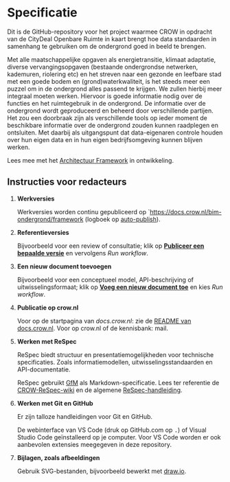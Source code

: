 # Specificatie

Dit is de GitHub-repository voor het project waarmee CROW in opdracht van de CityDeal Openbare Ruimte in kaart brengt hoe data standaarden in samenhang te gebruiken om de ondergrond goed in beeld te brengen. 

Met alle maatschappelijke opgaven als energietransitie, klimaat adaptatie, diverse vervangingsopgaven (bestaande ondergrondse netwerken, kademuren, riolering etc) en het streven naar een gezonde en leefbare stad met een goede bodem en (grond)waterkwaliteit, is het steeds meer een puzzel om in de ondergrond alles passend te krijgen. We zullen hierbij meer integraal moeten werken. Hiervoor is goede informatie nodig over de functies en het ruimtegebruik in de ondergrond.
De informatie over de ondergrond wordt geproduceerd en beheerd door verschillende partijen.  Het zou een doorbraak zijn als verschillende tools op ieder moment de beschikbare informatie over de ondergrond zouden kunnen raadplegen en ontsluiten. Met daarbij als uitgangspunt dat data-eigenaren controle houden over hun eigen data en in hun eigen bedrijfsomgeving kunnen blijven werken.

Lees mee met het [Architectuur Framework](https://docs.crow.nl/bim-ondergrond/architectuurframework/) in ontwikkeling.

## Instructies voor redacteurs

1. **Werkversies**

   Werkversies worden continu gepubliceerd op `https://docs.crow.nl/bim-ondergrond/framework (logboek op [auto-publish]).

2. **Referentieversies**

   Bijvoorbeeld voor een review of consultatie; klik op [**Publiceer een bepaalde versie**](lifecycle) en vervolgens _Run workflow_.

3. **Een nieuw document toevoegen**

   Bijvoorbeeld voor een conceptueel model, API-beschrijving of uitwisselingsformaat; klik op [**Voeg een nieuw document toe**](add-doc) en kies _Run workflow_.

4. **Publicatie op crow.nl**

   Voor op de startpagina van _docs.crow.nl_: zie de [README van docs.crow.nl][publiceer-readme].
   Voor op crow.nl of de kennisbank: mail.

5. **Werken met ReSpec**

   ReSpec biedt structuur en presentatiemogelijkheden voor technische specificaties.
   Zoals informatiemodellen, uitwisselingsstandaarden en API-documentatie.

   ReSpec gebruikt [GfM](https://github.github.com/gfm/) als Markdown-specificatie.
   Lees ter referentie de [CROW-ReSpec-wiki] en de algemene [ReSpec-handleiding].

6. **Werken met Git en GitHub**

   Er zijn talloze handleidingen voor Git en GitHub.

   De webinterface van VS Code (druk op GitHub.com op <kbd>.</kbd>) of
   Visual Studio Code geïnstalleerd op je computer.
   Voor VS Code worden er ook aanbevolen extensies meegegeven in deze repository.

7. **Bijlagen, zoals afbeeldingen**

   Gebruik SVG-bestanden, bijvoorbeeld bewerkt met [draw.io](https://app.diagrams.net/).

[add-doc]: actions/workflows/add-doc.yaml
[auto-publish]: actions/workflows/auto-publish.yaml
[lifecycle]: actions/workflows/lifecycle.yaml
[publiceer-readme]: https://github.com/stichting-crow/stichting-crow.github.io/blob/main/README.md#publiceren
[crow-respec-wiki]: https://github.com/stichting-crow/respec/wiki
[respec-handleiding]: https://respec.org/docs/
